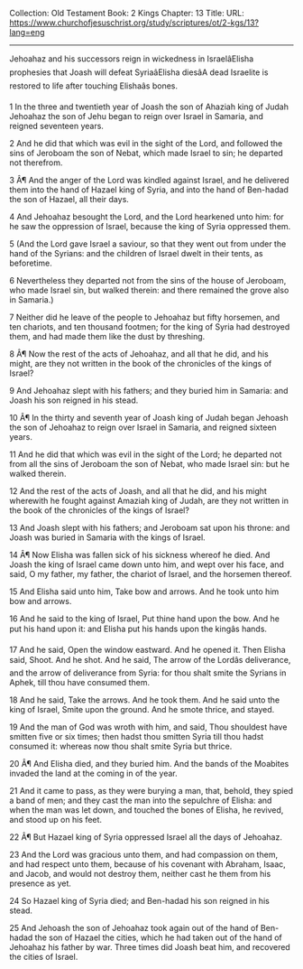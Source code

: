 Collection: Old Testament
Book: 2 Kings
Chapter: 13
Title: 
URL: https://www.churchofjesuschrist.org/study/scriptures/ot/2-kgs/13?lang=eng

---

Jehoahaz and his successors reign in wickedness in IsraelâElisha prophesies that Joash will defeat SyriaâElisha diesâA dead Israelite is restored to life after touching Elishaâs bones.

1 In the three and twentieth year of Joash the son of Ahaziah king of Judah Jehoahaz the son of Jehu began to reign over Israel in Samaria, and reigned seventeen years.

2 And he did that which was evil in the sight of the Lord, and followed the sins of Jeroboam the son of Nebat, which made Israel to sin; he departed not therefrom.

3 Â¶ And the anger of the Lord was kindled against Israel, and he delivered them into the hand of Hazael king of Syria, and into the hand of Ben-hadad the son of Hazael, all their days.

4 And Jehoahaz besought the Lord, and the Lord hearkened unto him: for he saw the oppression of Israel, because the king of Syria oppressed them.

5 (And the Lord gave Israel a saviour, so that they went out from under the hand of the Syrians: and the children of Israel dwelt in their tents, as beforetime.

6 Nevertheless they departed not from the sins of the house of Jeroboam, who made Israel sin, but walked therein: and there remained the grove also in Samaria.)

7 Neither did he leave of the people to Jehoahaz but fifty horsemen, and ten chariots, and ten thousand footmen; for the king of Syria had destroyed them, and had made them like the dust by threshing.

8 Â¶ Now the rest of the acts of Jehoahaz, and all that he did, and his might, are they not written in the book of the chronicles of the kings of Israel?

9 And Jehoahaz slept with his fathers; and they buried him in Samaria: and Joash his son reigned in his stead.

10 Â¶ In the thirty and seventh year of Joash king of Judah began Jehoash the son of Jehoahaz to reign over Israel in Samaria, and reigned sixteen years.

11 And he did that which was evil in the sight of the Lord; he departed not from all the sins of Jeroboam the son of Nebat, who made Israel sin: but he walked therein.

12 And the rest of the acts of Joash, and all that he did, and his might wherewith he fought against Amaziah king of Judah, are they not written in the book of the chronicles of the kings of Israel?

13 And Joash slept with his fathers; and Jeroboam sat upon his throne: and Joash was buried in Samaria with the kings of Israel.

14 Â¶ Now Elisha was fallen sick of his sickness whereof he died. And Joash the king of Israel came down unto him, and wept over his face, and said, O my father, my father, the chariot of Israel, and the horsemen thereof.

15 And Elisha said unto him, Take bow and arrows. And he took unto him bow and arrows.

16 And he said to the king of Israel, Put thine hand upon the bow. And he put his hand upon it: and Elisha put his hands upon the kingâs hands.

17 And he said, Open the window eastward. And he opened it. Then Elisha said, Shoot. And he shot. And he said, The arrow of the Lordâs deliverance, and the arrow of deliverance from Syria: for thou shalt smite the Syrians in Aphek, till thou have consumed them.

18 And he said, Take the arrows. And he took them. And he said unto the king of Israel, Smite upon the ground. And he smote thrice, and stayed.

19 And the man of God was wroth with him, and said, Thou shouldest have smitten five or six times; then hadst thou smitten Syria till thou hadst consumed it: whereas now thou shalt smite Syria but thrice.

20 Â¶ And Elisha died, and they buried him. And the bands of the Moabites invaded the land at the coming in of the year.

21 And it came to pass, as they were burying a man, that, behold, they spied a band of men; and they cast the man into the sepulchre of Elisha: and when the man was let down, and touched the bones of Elisha, he revived, and stood up on his feet.

22 Â¶ But Hazael king of Syria oppressed Israel all the days of Jehoahaz.

23 And the Lord was gracious unto them, and had compassion on them, and had respect unto them, because of his covenant with Abraham, Isaac, and Jacob, and would not destroy them, neither cast he them from his presence as yet.

24 So Hazael king of Syria died; and Ben-hadad his son reigned in his stead.

25 And Jehoash the son of Jehoahaz took again out of the hand of Ben-hadad the son of Hazael the cities, which he had taken out of the hand of Jehoahaz his father by war. Three times did Joash beat him, and recovered the cities of Israel.
